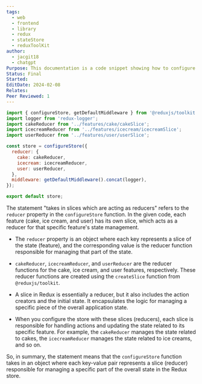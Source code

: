 ```yaml
---
tags:
  - web
  - frontend
  - library
  - redux
  - stateStore
  - reduxToolKit
author:
  - jacgit18
  - chatgpt
Purpose: This documentation is a code snippet showing how to configure store.
Status: Final
Started: 
EditDate: 2024-02-08
Relates: 
Peer Reviewed: 1
---
```

```jsx
import { configureStore, getDefaultMiddleware } from '@reduxjs/toolkit';
import logger from 'redux-logger';
import cakeReducer from '../features/cake/cakeSlice';
import icecreamReducer from '../features/icecream/icecreamSlice';
import userReducer from '../features/user/userSlice';

const store = configureStore({
  reducer: {
    cake: cakeReducer,
    icecream: icecreamReducer,
    user: userReducer,
  },
  middleware: getDefaultMiddleware().concat(logger),
});

export default store;
```

The statement "takes in slices which are acting as reducers" refers to the `reducer` property in the `configureStore` function. In the given code, each feature (cake, ice cream, and user) has its own slice, which acts as a reducer for that specific feature's state management.

- The `reducer` property is an object where each key represents a slice of the state (feature), and the corresponding value is the reducer function responsible for managing that part of the state.

- `cakeReducer`, `icecreamReducer`, and `userReducer` are the reducer functions for the cake, ice cream, and user features, respectively. These reducer functions are created using the `createSlice` function from `@reduxjs/toolkit`.

- A slice in Redux is essentially a reducer, but it also includes the action creators and the initial state. It encapsulates the logic for managing a specific piece of the overall application state.

- When you configure the store with these slices (reducers), each slice is responsible for handling actions and updating the state related to its specific feature. For example, the `cakeReducer` manages the state related to cakes, the `icecreamReducer` manages the state related to ice creams, and so on.

So, in summary, the statement means that the `configureStore` function takes in an object where each key-value pair represents a slice (reducer) responsible for managing a specific part of the overall state in the Redux store.